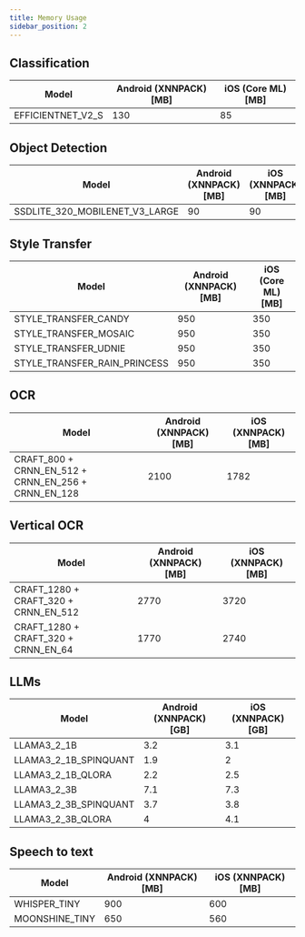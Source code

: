 ```yaml
---
title: Memory Usage
sidebar_position: 2
---
```


## Classification

| Model             | Android (XNNPACK) [MB] | iOS (Core ML) [MB] |
| ----------------- | ---------------------- | ------------------ |
| EFFICIENTNET_V2_S | 130                    | 85                 |

## Object Detection

| Model                          | Android (XNNPACK) [MB] | iOS (XNNPACK) [MB] |
| ------------------------------ | ---------------------- | ------------------ |
| SSDLITE_320_MOBILENET_V3_LARGE | 90                     | 90                 |

## Style Transfer

| Model                        | Android (XNNPACK) [MB] | iOS (Core ML) [MB] |
| ---------------------------- | ---------------------- | ------------------ |
| STYLE_TRANSFER_CANDY         | 950                    | 350                |
| STYLE_TRANSFER_MOSAIC        | 950                    | 350                |
| STYLE_TRANSFER_UDNIE         | 950                    | 350                |
| STYLE_TRANSFER_RAIN_PRINCESS | 950                    | 350                |

## OCR

| Model                                               | Android (XNNPACK) [MB] | iOS (XNNPACK) [MB] |
| --------------------------------------------------- | ---------------------- | ------------------ |
| CRAFT_800 + CRNN_EN_512 + CRNN_EN_256 + CRNN_EN_128 | 2100                   | 1782               |

## Vertical OCR

| Model                                | Android (XNNPACK) [MB] | iOS (XNNPACK) [MB] |
| ------------------------------------ | ---------------------- | ------------------ |
| CRAFT_1280 + CRAFT_320 + CRNN_EN_512 | 2770                   | 3720               |
| CRAFT_1280 + CRAFT_320 + CRNN_EN_64  | 1770                   | 2740               |

## LLMs

| Model                 | Android (XNNPACK) [GB] | iOS (XNNPACK) [GB] |
| --------------------- | ---------------------- | ------------------ |
| LLAMA3_2_1B           | 3.2                    | 3.1                |
| LLAMA3_2_1B_SPINQUANT | 1.9                    | 2                  |
| LLAMA3_2_1B_QLORA     | 2.2                    | 2.5                |
| LLAMA3_2_3B           | 7.1                    | 7.3                |
| LLAMA3_2_3B_SPINQUANT | 3.7                    | 3.8                |
| LLAMA3_2_3B_QLORA     | 4                      | 4.1                |

## Speech to text

| Model          | Android (XNNPACK) [MB] | iOS (XNNPACK) [MB] |
| -------------- | ---------------------- | ------------------ |
| WHISPER_TINY   | 900                    | 600                |
| MOONSHINE_TINY | 650                    | 560                |
